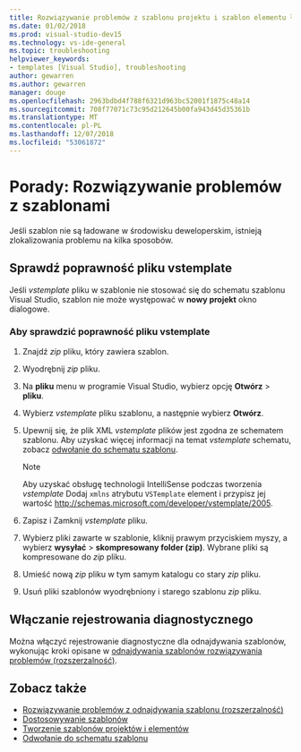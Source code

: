 ```yaml
---
title: Rozwiązywanie problemów z szablonu projektu i szablon elementu ładowania
ms.date: 01/02/2018
ms.prod: visual-studio-dev15
ms.technology: vs-ide-general
ms.topic: troubleshooting
helpviewer_keywords:
- templates [Visual Studio], troubleshooting
author: gewarren
ms.author: gewarren
manager: douge
ms.openlocfilehash: 2963bdbd4f788f6321d963bc52001f1875c48a14
ms.sourcegitcommit: 708f77071c73c95d212645b00fa943d45d35361b
ms.translationtype: MT
ms.contentlocale: pl-PL
ms.lasthandoff: 12/07/2018
ms.locfileid: "53061872"
---
```

# <a name="how-to-troubleshoot-templates"></a>Porady: Rozwiązywanie problemów z szablonami

Jeśli szablon nie są ładowane w środowisku deweloperskim, istnieją zlokalizowania problemu na kilka sposobów.

## <a name="validate-the-vstemplate-file"></a>Sprawdź poprawność pliku vstemplate

Jeśli *vstemplate* pliku w szablonie nie stosować się do schematu szablonu Visual Studio, szablon nie może występować w **nowy projekt** okno dialogowe.

### <a name="to-validate-the-vstemplate-file"></a>Aby sprawdzić poprawność pliku vstemplate

1. Znajdź *zip* pliku, który zawiera szablon.

1. Wyodrębnij *zip* pliku.

1. Na **pliku** menu w programie Visual Studio, wybierz opcję **Otwórz** > **pliku**.

1. Wybierz *vstemplate* pliku szablonu, a następnie wybierz **Otwórz**.

1. Upewnij się, że plik XML *vstemplate* plików jest zgodna ze schematem szablonu. Aby uzyskać więcej informacji na temat *vstemplate* schematu, zobacz [odwołanie do schematu szablonu](../extensibility/visual-studio-template-schema-reference.md).

    > [!NOTE]
    > Aby uzyskać obsługę technologii IntelliSense podczas tworzenia *vstemplate* Dodaj `xmlns` atrybutu `VSTemplate` element i przypisz jej wartość http://schemas.microsoft.com/developer/vstemplate/2005.

1. Zapisz i Zamknij *vstemplate* pliku.

1. Wybierz pliki zawarte w szablonie, kliknij prawym przyciskiem myszy, a wybierz **wysyłać** > **skompresowany folder (zip)**. Wybrane pliki są kompresowane do *zip* pliku.

1. Umieść nową *zip* pliku w tym samym katalogu co stary *zip* pliku.

1. Usuń pliki szablonów wyodrębniony i starego szablonu *zip* pliku.

## <a name="enable-diagnostic-logging"></a>Włączanie rejestrowania diagnostycznego

Można włączyć rejestrowanie diagnostyczne dla odnajdywania szablonów, wykonując kroki opisane w [odnajdywania szablonów rozwiązywania problemów (rozszerzalność)](../extensibility/troubleshooting-template-discovery.md).

## <a name="see-also"></a>Zobacz także

- [Rozwiązywanie problemów z odnajdywania szablonu (rozszerzalność)](../extensibility/troubleshooting-template-discovery.md)
- [Dostosowywanie szablonów](../ide/customizing-project-and-item-templates.md)
- [Tworzenie szablonów projektów i elementów](../ide/creating-project-and-item-templates.md)
- [Odwołanie do schematu szablonu](../extensibility/visual-studio-template-schema-reference.md)